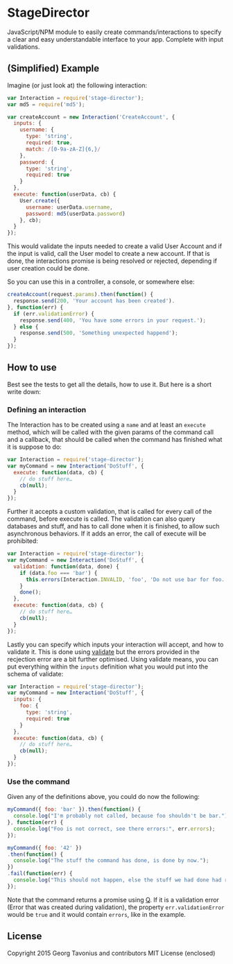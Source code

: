 # StageDirector

JavaScript/NPM module to easily create commands/interactions to specify a clear and easy understandable interface to your app. Complete with input validations.

## (Simplified) Example

Imagine (or just look at) the following interaction:

```javascript
var Interaction = require('stage-director');
var md5 = require('md5');

var createAccount = new Interaction('CreateAccount', {
  inputs: {
    username: {
      type: 'string',
      required: true,
      match: /[0-9a-zA-Z]{6,}/
    },
    password: {
      type: 'string',
      required: true
    }
  },
  execute: function(userData, cb) {
    User.create({
      username: userData.username,
      password: md5(userData.password)
    }, cb);
  }
});
```

This would validate the inputs needed to create a valid User Account and if the input is valid, call the User model to create a new account. If that is done, the interactions promise is being resolved or rejected, depending if user creation could be done.

So you can use this in a controller, a console, or somewhere else:

```javascript
createAccount(request.params).then(function() {
  response.send(200, 'Your account has been created').
}, function(err) {
  if (err.validationError) {
    response.send(400, 'You have some errors in your request.');
  } else {
    response.send(500, 'Something unexpected happend');
  }
});
```

## How to use

Best see the tests to get all the details, how to use it. But here is a short write down:

### Defining an interaction

The Interaction has to be created using a `name` and at least an `execute` method, which will be called with the given params of the command call and a callback, that should be called when the command has finished what it is suppose to do:

```javascript
var Interaction = require('stage-director');
var myCommand = new Interaction('DoStuff', {
  execute: function(data, cb) {
    // do stuff here…
    cb(null);
  }
});
```

Further it accepts a custom validation, that is called for every call of the command, before execute is called. The validation can also query databases and stuff, and has to call done when it is finished, to allow such asynchronous behaviors. If it adds an error, the call of execute will be prohibited:

```javascript
var Interaction = require('stage-director');
var myCommand = new Interaction('DoStuff', {
  validation: function(data, done) {
    if (data.foo === 'bar') {
      this.errors(Interaction.INVALID, 'foo', 'Do not use bar for foo.')
    }
    done();
  },
  execute: function(data, cb) {
    // do stuff here…
    cb(null);
  }
});
```

Lastly you can specify which inputs your interaction will accept, and how to validate it. This is done using [validate](https://github.com/eivindfjeldstad/validate) but the errors provided in the recjection error are a bit further optimised. Using validate means, you can put everything within the `inputs` definition what you would put into the schema of validate:

```javascript
var Interaction = require('stage-director');
var myCommand = new Interaction('DoStuff', {
  inputs: {
    foo: {
      type: 'string',
      required: true
    }
  },
  execute: function(data, cb) {
    // do stuff here…
    cb(null);
  }
});
```

### Use the command

Given any of the definitions above, you could do now the following:

```javascript
myCommand({ foo: 'bar' }).then(function() {
  console.log("I'm probably not called, because foo shouldn't be bar.");
}, function(err) {
  console.log("Foo is not correct, see there errors:", err.errors);
});

myCommand({ foo: '42' })
.then(function() {
  console.log("The stuff the command has done, is done by now.");
})
.fail(function(err) {
  console.log("This should not happen, else the stuff we had done had returned an error.", err);
});
```

Note that the command returns a promise using [Q](https://github.com/kriskowal/q). If it is a validation error (Error that was created during validation), the property `err.validationError` would be `true` and it would contain `errors`, like in the example.


## License

Copyright 2015 Georg Tavonius and contributors MIT License (enclosed)
